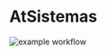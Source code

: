 # AtSistemas

![example workflow](https://github.com/atsistemas-formacion/formacion/actions/workflows/basic.yml/badge.svg)
